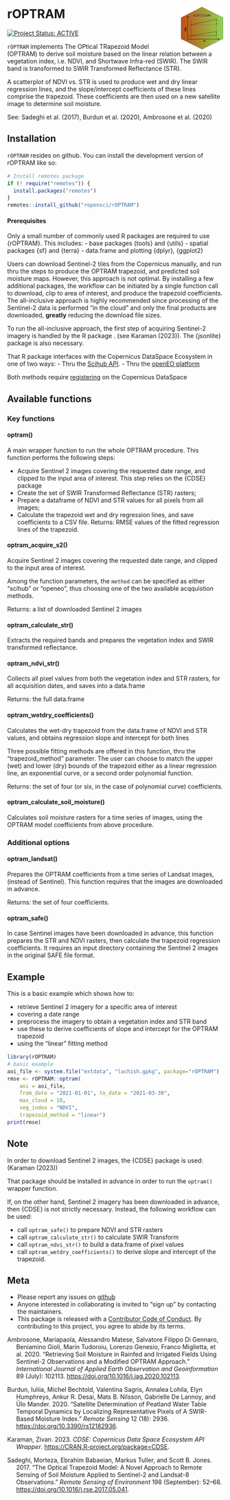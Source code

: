 
<!-- README.md is generated from README.Rmd. Please edit that file -->

# rOPTRAM <img align="right" width="100" height="100" src="vignettes/images/rOPTRAM_logo.jpg">

<!-- badges: start -->

[![Project Status:
ACTIVE](https://www.repostatus.org/badges/latest/active.svg)](https://www.repostatus.org/#active)
<!-- badges: end -->

`rOPTRAM` implements The OPtical TRapezoid Model (OPTRAM) to derive soil
moisture based on the linear relation between a vegetation index,
i.e. NDVI, and Shortwave Infra-red (SWIR). The SWIR band is transformed
to SWIR Transformed Reflectance (STR).

A scatterplot of NDVI vs. STR is used to produce wet and dry linear
regression lines, and the slope/intercept coefficients of these lines
comprise the trapezoid. These coefficients are then used on a new
satellite image to determine soil moisture.

See: Sadeghi et al. (2017), Burdun et al. (2020), Ambrosone et al.
(2020)

## Installation

`rOPTRAM` resides on github. You can install the development version of
rOPTRAM like so:

``` r
# Install remotes package
if (! require("remotes")) {
  install.packages("remotes")
}
remotes::install_github("ropensci/rOPTRAM")
```

#### Prerequisites

Only a small number of commonly used R packages are required to use
{rOPTRAM}. This includes: - base packages {tools} and {utils} - spatial
packages {sf} and {terra} - data.frame and plotting {dplyr}, {ggplot2}

Users can download Sentinel-2 tiles from the Copernicus manually, and
run thru the steps to produce the OPTRAM trapezoid, and predicted soil
moisture maps. However, this approach is not optimal. By installing a
few additional packages, the workflow can be initiated by a single
function call to download, clip to area of interest, and produce the
trapezoid coefficients. The all-inclusive approach is highly recommended
since processing of the Sentinel-2 data is performed “in the cloud” and
only the final products are downloaded, **greatly** reducing the
download file sizes.

To run the all-inclusive approach, the first step of acquiring
Sentinel-2 imagery is handled by the R package . (see Karaman (2023)).
The {jsonlite} package is also necessary.

That R package interfaces with the Copernicus DataSpace Ecosystem in one
of two ways: - Thru the [Scihub
API](https://shapps.dataspace.copernicus.eu/dashboard/#/). - Thru the
[openEO platform](https://openeo.dataspace.copernicus.eu/)

Both methods require [registering](https://dataspace.copernicus.eu/) on
the Copernicus DataSpace

## Available functions

### Key functions

#### optram()

A main wrapper function to run the whole OPTRAM procedure. This function
performs the following steps:

- Acquire Sentinel 2 images covering the requested date range, and
  clipped to the input area of interest. This step relies on the {CDSE}
  package
- Create the set of SWIR Transformed Reflectance (STR) rasters;
- Prepare a dataframe of NDVI and STR values for all pixels from all
  images;
- Calculate the trapezoid wet and dry regression lines, and save
  coefficients to a CSV file. Returns: RMSE values of the fitted
  regression lines of the trapezoid.

#### optram_acquire_s2()

Acquire Sentinel 2 images covering the requested date range, and clipped
to the input area of interest.

Among the function parameters, the `method` can be specified as either
“scihub” or “openeo”, thus choosing one of the two available acqquistion
methods.

Returns: a list of downloaded Sentinel 2 images

#### optram_calculate_str()

Extracts the required bands and prepares the vegetation index and SWIR
transformed reflectance.

#### optram_ndvi_str()

Collects all pixel values from both the vegetation index and STR
rasters, for all acquisition dates, and saves into a data.frame

Returns: the full data.frame

#### optram_wetdry_coefficients()

Calculates the wet-dry trapezoid from the data.frame of NDVI and STR
values, and obtains regression slope and intercept for both lines

Three possible fitting methods are offered in this function, thru the
“trapezoid_method” parameter. The user can choose to match the upper
(wet) and lower (dry) bounds of the trapezoid either as a linear
regression line, an exponential curve, or a second order polynomial
function.

Returns: the set of four (or six, in the case of polynomial curve)
coefficients.

#### optram_calculate_soil_moisture()

Calculates soil moisture rasters for a time series of images, using the
OPTRAM model coefficients from above procedure.

### Additional options

#### optram_landsat()

Prepares the OPTRAM coefficients from a time series of Landsat images,
(instead of Sentinel). This function requires that the images are
downloaded in advance.

Returns: the set of four coefficients.

#### optram_safe()

In case Sentinel images have been downloaded in advance, this function
prepares the STR and NDVI rasters, then calculate the trapezoid
regression coefficients. It requires an input directory containing the
Sentinel 2 images in the original SAFE file format.

## Example

This is a basic example which shows how to:

- retrieve Sentinel 2 imagery for a specific area of interest
- covering a date range
- preprocess the imagery to obtain a vegetation index and STR band
- use these to derive coefficients of slope and intercept for the OPTRAM
  trapezoid
- using the “linear” fitting method

``` r
library(rOPTRAM)
# basic example
aoi_file <- system.file("extdata", "lachish.gpkg", package="rOPTRAM")
rmse <- rOPTRAM::optram(
    aoi = aoi_file,
    from_date = "2021-01-01", to_date = "2021-03-30",
    max_cloud = 10,
    veg_index = "NDVI",
    trapezoid_method = "linear")
print(rmse)
```

## Note

In order to download Sentinel 2 images, the {CDSE} package is used:
(Karaman (2023))

That package should be installed in advance in order to run the
`optram()` wrapper function.

If, on the other hand, Sentinel 2 imagery has been downloaded in
advance, then {CDSE} is not strictly necessary. Instead, the following
workflow can be used:

- call `optram_safe()` to prepare NDVI and STR rasters
- call `optram_calculate_str()` to calculate SWIR Transform
- call `optram_ndvi_str()` to build a data.frame of pixel values
- call `optram_wetdry_coefficients()` to derive slope and intercept of
  the trapezoid.

## Meta

- Please report any issues on
  [github](https://github.com/ropensci/rOPTRAM/issues)
- Anyone interested in collaborating is invited to “sign up” by
  contacting the maintainers.
- This package is released with a [Contributor Code of
  Conduct](https://github.com/ropensci/.github/blob/master/CODE_OF_CONDUCT.md).
  By contributing to this project, you agree to abide by its terms.

<div id="refs" class="references csl-bib-body hanging-indent">

<div id="ref-ambrosone_retrieving_2020" class="csl-entry">

Ambrosone, Mariapaola, Alessandro Matese, Salvatore Filippo Di Gennaro,
Beniamino Gioli, Marin Tudoroiu, Lorenzo Genesio, Franco Miglietta, et
al. 2020. “Retrieving Soil Moisture in Rainfed and Irrigated Fields
Using Sentinel-2 Observations and a Modified OPTRAM Approach.”
*International Journal of Applied Earth Observation and Geoinformation*
89 (July): 102113. <https://doi.org/10.1016/j.jag.2020.102113>.

</div>

<div id="ref-burdun_satellite_2020" class="csl-entry">

Burdun, Iuliia, Michel Bechtold, Valentina Sagris, Annalea Lohila, Elyn
Humphreys, Ankur R. Desai, Mats B. Nilsson, Gabrielle De Lannoy, and Ülo
Mander. 2020. “Satellite Determination of Peatland Water Table Temporal
Dynamics by Localizing Representative Pixels of A SWIR-Based Moisture
Index.” *Remote Sensing* 12 (18): 2936.
<https://doi.org/10.3390/rs12182936>.

</div>

<div id="ref-karaman_cdse_2023" class="csl-entry">

Karaman, Zivan. 2023. *CDSE: Copernicus Data Space Ecosystem API
Wrapper*. <https://CRAN.R-project.org/package=CDSE>.

</div>

<div id="ref-sadeghi_optical_2017" class="csl-entry">

Sadeghi, Morteza, Ebrahim Babaeian, Markus Tuller, and Scott B. Jones.
2017. “The Optical Trapezoid Model: A Novel Approach to Remote Sensing
of Soil Moisture Applied to Sentinel-2 and Landsat-8 Observations.”
*Remote Sensing of Environment* 198 (September): 52–68.
<https://doi.org/10.1016/j.rse.2017.05.041>.

</div>

</div>
